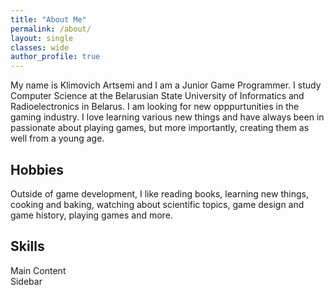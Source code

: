 ```yaml
---
title: "About Me"
permalink: /about/
layout: single
classes: wide
author_profile: true
---
```

<p>
My name is Klimovich Artsemi and I am a Junior Game Programmer. I study Computer Science at the Belarusian State University of Informatics and Radioelectronics in Belarus. I am looking for new opppurtunities in the gaming industry.
I love learning various new things and have always been in passionate about playing games, but more importantly, creating them as well from a young age.
</p>
<h2>Hobbies</h2>
<p>
Outside of game development, I like reading books, learning new things, cooking and baking, watching about scientific topics, game design and game history, playing games and more.
</p>
<h2>Skills</h2>
<div class="grid">
  <div class="col-2-3">
     Main Content
  </div>
  <div class="col-1-3">
     Sidebar
  </div>
</div>
